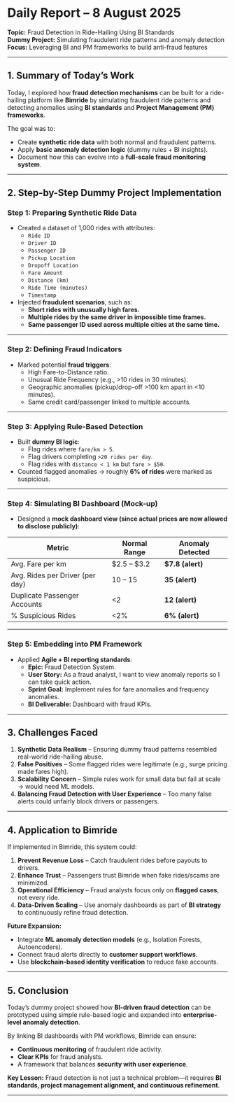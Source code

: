 # Daily Report – 8 August 2025  
**Topic:** Fraud Detection in Ride-Hailing Using BI Standards  
**Dummy Project:** Simulating fraudulent ride patterns and anomaly detection  
**Focus:** Leveraging BI and PM frameworks to build anti-fraud features  

---

## 1. Summary of Today’s Work  
Today, I explored how **fraud detection mechanisms** can be built for a ride-hailing platform like **Bimride** by simulating fraudulent ride patterns and detecting anomalies using **BI standards** and **Project Management (PM) frameworks**.  

The goal was to:  
- Create **synthetic ride data** with both normal and fraudulent patterns.  
- Apply **basic anomaly detection logic** (dummy rules + BI insights).  
- Document how this can evolve into a **full-scale fraud monitoring system**.  

---

## 2. Step-by-Step Dummy Project Implementation  

### **Step 1: Preparing Synthetic Ride Data**
- Created a dataset of 1,000 rides with attributes:  
  - `Ride ID`  
  - `Driver ID`  
  - `Passenger ID`  
  - `Pickup Location`  
  - `Dropoff Location`  
  - `Fare Amount`  
  - `Distance (km)`  
  - `Ride Time (minutes)`  
  - `Timestamp`  
- Injected **fraudulent scenarios**, such as:  
  - **Short rides with unusually high fares.**  
  - **Multiple rides by the same driver in impossible time frames.**  
  - **Same passenger ID used across multiple cities at the same time.**  

---

### **Step 2: Defining Fraud Indicators**
- Marked potential **fraud triggers**:  
  - High Fare-to-Distance ratio.  
  - Unusual Ride Frequency (e.g., >10 rides in 30 minutes).  
  - Geographic anomalies (pickup/drop-off >100 km apart in <10 minutes).  
  - Same credit card/passenger linked to multiple accounts.  

---

### **Step 3: Applying Rule-Based Detection**
- Built **dummy BI logic**:  
  - Flag rides where `fare/km > 5`.  
  - Flag drivers completing `>20 rides per day`.  
  - Flag rides with `distance < 1 km` but `fare > $50`.  
- Counted flagged anomalies → roughly **6% of rides** were marked as suspicious.  

---

### **Step 4: Simulating BI Dashboard (Mock-up)**
- Designed a **mock dashboard view (since actual prices are now allowed to disclose publicly)**:  

| Metric                          | Normal Range | Anomaly Detected |
|---------------------------------|--------------|------------------|
| Avg. Fare per km                | $2.5 – $3.2  | **$7.8 (alert)** |
| Avg. Rides per Driver (per day) | 10 – 15      | **35 (alert)**   |
| Duplicate Passenger Accounts    | <2           | **12 (alert)**   |
| % Suspicious Rides              | <2%          | **6% (alert)**   |

---

### **Step 5: Embedding into PM Framework**
- Applied **Agile + BI reporting standards**:  
  - **Epic:** Fraud Detection System.  
  - **User Story:** As a fraud analyst, I want to view anomaly reports so I can take quick action.  
  - **Sprint Goal:** Implement rules for fare anomalies and frequency anomalies.  
  - **BI Deliverable:** Dashboard with fraud KPIs.  

---

## 3. Challenges Faced  
1. **Synthetic Data Realism** – Ensuring dummy fraud patterns resembled real-world ride-hailing abuse.  
2. **False Positives** – Some flagged rides were legitimate (e.g., surge pricing made fares high).  
3. **Scalability Concern** – Simple rules work for small data but fail at scale → would need ML models.  
4. **Balancing Fraud Detection with User Experience** – Too many false alerts could unfairly block drivers or passengers.  

---

## 4. Application to Bimride  

If implemented in Bimride, this system could:  
1. **Prevent Revenue Loss** – Catch fraudulent rides before payouts to drivers.  
2. **Enhance Trust** – Passengers trust Bimride when fake rides/scams are minimized.  
3. **Operational Efficiency** – Fraud analysts focus only on **flagged cases**, not every ride.  
4. **Data-Driven Scaling** – Use anomaly dashboards as part of **BI strategy** to continuously refine fraud detection.  

**Future Expansion:**  
- Integrate **ML anomaly detection models** (e.g., Isolation Forests, Autoencoders).  
- Connect fraud alerts directly to **customer support workflows**.  
- Use **blockchain-based identity verification** to reduce fake accounts.  

---

## 5. Conclusion  
Today’s dummy project showed how **BI-driven fraud detection** can be prototyped using simple rule-based logic and expanded into **enterprise-level anomaly detection**.  

By linking BI dashboards with PM workflows, Bimride can ensure:  
- **Continuous monitoring** of fraudulent ride activity.  
- **Clear KPIs** for fraud analysts.  
- A framework that balances **security with user experience**.  

**Key Lesson:** Fraud detection is not just a technical problem—it requires **BI standards, project management alignment, and continuous refinement**.  

---
